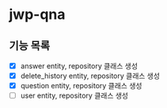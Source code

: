 # jwp-qna

## 기능 목록 
- [x] answer entity, repository 클래스 생성 
- [x] delete_history entity, repository 클래스 생성 
- [x] question entity, repository 클래스 생성 
- [ ] user entity, repository 클래스 생성
